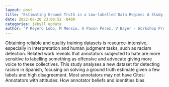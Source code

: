 ```yaml
--- 
layout: post 
title: "Estimating Ground Truth in a Low-labelled Data Regime: A Study of Racism Detection in Spanish" 
date: 2022-06-20 23:00:52 -0400 
categories: jekyll update 
author: "P Reyero Lobo, M Mensio, A Pavon Perez, V Bayer - Workshop Proceedings of , 2022" 
--- 
```

Obtaining reliable and quality training datasets is resource-intensive, especially in interpretation and human judgment tasks, such as racism detection. Related work reveals that annotators subjected to hate are more sensitive to labelling something as offensive and advocate giving more voice to these collectives. This study analyses a new dataset for detecting racism in Spanish, focusing on solving a ground truth estimate given a few labels and high disagreement. Most annotators may not have Cites: Annotators with attitudes: How annotator beliefs and identities bias